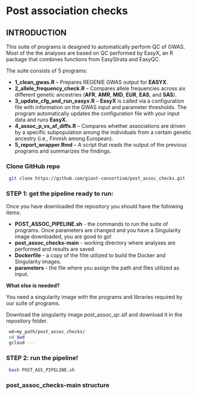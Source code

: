 # Post association checks

## INTRODUCTION

This suite of programs is designed to automatically perform QC of GWAS. Most of the the analyses are based on QC performed by EasyX, an R package that combines functions from EasyStrata and EasyQC.

The suite consists of 5 programs:

- **1_clean_gwas.R** – Prepares REGENIE GWAS output for **EASYX**.  
- **2_allele_frequency_check.R** – Compares allele frequencies across six different genetic ancestries (**AFR**, **AMR**, **MID**, **EUR**, **EAS**, and **SAS**).  
- **3_update_cfg_and_run_easyx.R** – **EasyX** is called via a configuration file with information on the GWAS input and parameter thresholds. The program automatically updates the configuration file with your input data and runs **EasyX**.  
- **4_assoc_p_vs_af_diffs.R** – Compares whether associations are driven by a specific subpopulation among the individuals from a certain genetic ancestry (i.e., Finnish among European).  
- **5_report_wrapper.Rmd** – A script that reads the output of the previous programs and summarizes the findings.

### Clone GitHub repo    

```bash
 git clone https://github.com/giant-consortium/post_assoc_checks.git
```

### STEP 1: get the pipeline ready to run:

Once you have downloaded the repository you should have the following items:

- **POST_ASSOC_PIPELINE.sh** - the commands to run the suite of programs. Once parameters are changed and you have a Singularity image downloaded, you are good to go!
- **post_assoc_checks-main** - working directory where analyses are performed and results are saved
- **Dockerfile** - a copy of the filte utilized to build the Docker and Singularity images.
- **parameters** - the file where you assign the path and files utilized as input.

**What else is needed?**

You need a singularity image with the programs and libraries required by our suite of programs. 

Download the singularity image post_assoc_qc.sif and download it in the repository folder.

```bash
 wd=my_path/post_assoc_checks/
 cd $wd
 gcloud ---
```

### STEP 2: run the pipeline!

```bash
 bash POST_ASS_PIPELINE.sh
```

### post_assoc_checks-main structure
